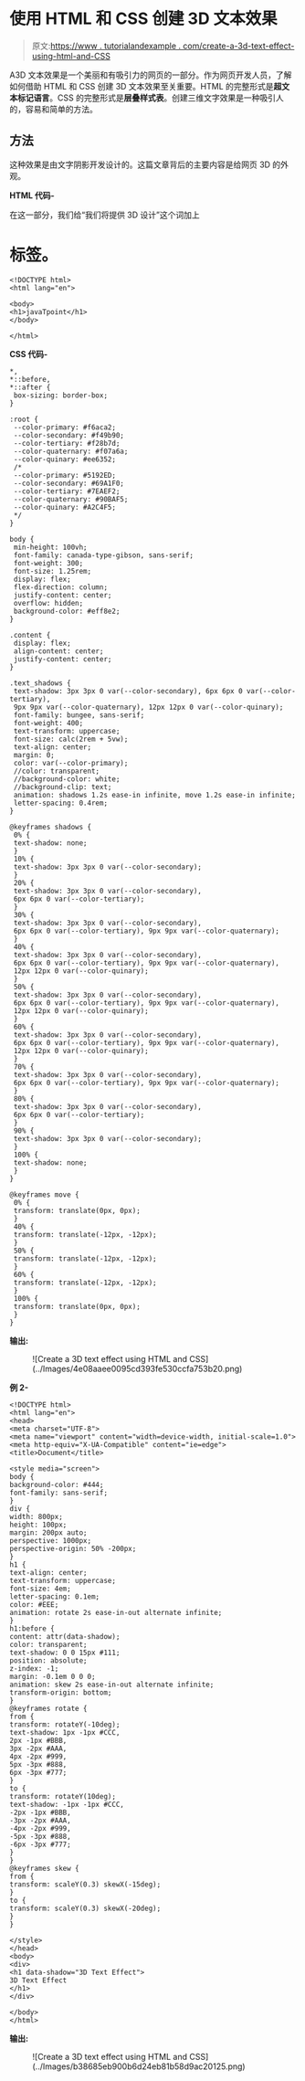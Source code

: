 # 使用 HTML 和 CSS 创建 3D 文本效果

> 原文:[https://www . tutorialandexample . com/create-a-3d-text-effect-using-html-and-CSS](https://www.tutorialandexample.com/create-a-3d-text-effect-using-html-and-css)

A3D 文本效果是一个美丽和有吸引力的网页的一部分。作为网页开发人员，了解如何借助 HTML 和 CSS 创建 3D 文本效果至关重要。HTML 的完整形式是**超文本标记语言**。CSS 的完整形式是**层叠样式表**。创建三维文字效果是一种吸引人的，容易和简单的方法。

## 方法

这种效果是由文字阴影开发设计的。这篇文章背后的主要内容是给网页 3D 的外观。

**HTML 代码-**

在这一部分，我们给“我们将提供 3D 设计”这个词加上

# 标签。

```
<!DOCTYPE html>
<html lang="en">

<body>
<h1>javaTpoint</h1>
</body>

</html> 
```

**CSS 代码-**

```
*,
*::before,
*::after {
 box-sizing: border-box;
}

:root {
 --color-primary: #f6aca2;
 --color-secondary: #f49b90;
 --color-tertiary: #f28b7d;
 --color-quaternary: #f07a6a;
 --color-quinary: #ee6352;
 /*
 --color-primary: #5192ED;
 --color-secondary: #69A1F0;
 --color-tertiary: #7EAEF2;
 --color-quaternary: #90BAF5;
 --color-quinary: #A2C4F5;
 */
}

body {
 min-height: 100vh;
 font-family: canada-type-gibson, sans-serif;
 font-weight: 300;
 font-size: 1.25rem;
 display: flex;
 flex-direction: column;
 justify-content: center;
 overflow: hidden;
 background-color: #eff8e2;
}

.content {
 display: flex;
 align-content: center;
 justify-content: center;
}

.text_shadows {
 text-shadow: 3px 3px 0 var(--color-secondary), 6px 6px 0 var(--color-tertiary),
 9px 9px var(--color-quaternary), 12px 12px 0 var(--color-quinary);
 font-family: bungee, sans-serif;
 font-weight: 400;
 text-transform: uppercase;
 font-size: calc(2rem + 5vw);
 text-align: center;
 margin: 0;
 color: var(--color-primary);
 //color: transparent;
 //background-color: white;
 //background-clip: text;
 animation: shadows 1.2s ease-in infinite, move 1.2s ease-in infinite;
 letter-spacing: 0.4rem;
}

@keyframes shadows {
 0% {
 text-shadow: none;
 }
 10% {
 text-shadow: 3px 3px 0 var(--color-secondary);
 }
 20% {
 text-shadow: 3px 3px 0 var(--color-secondary),
 6px 6px 0 var(--color-tertiary);
 }
 30% {
 text-shadow: 3px 3px 0 var(--color-secondary),
 6px 6px 0 var(--color-tertiary), 9px 9px var(--color-quaternary);
 }
 40% {
 text-shadow: 3px 3px 0 var(--color-secondary),
 6px 6px 0 var(--color-tertiary), 9px 9px var(--color-quaternary),
 12px 12px 0 var(--color-quinary);
 }
 50% {
 text-shadow: 3px 3px 0 var(--color-secondary),
 6px 6px 0 var(--color-tertiary), 9px 9px var(--color-quaternary),
 12px 12px 0 var(--color-quinary);
 }
 60% {
 text-shadow: 3px 3px 0 var(--color-secondary),
 6px 6px 0 var(--color-tertiary), 9px 9px var(--color-quaternary),
 12px 12px 0 var(--color-quinary);
 }
 70% {
 text-shadow: 3px 3px 0 var(--color-secondary),
 6px 6px 0 var(--color-tertiary), 9px 9px var(--color-quaternary);
 }
 80% {
 text-shadow: 3px 3px 0 var(--color-secondary),
 6px 6px 0 var(--color-tertiary);
 }
 90% {
 text-shadow: 3px 3px 0 var(--color-secondary);
 }
 100% {
 text-shadow: none;
 }
}

@keyframes move {
 0% {
 transform: translate(0px, 0px);
 }
 40% {
 transform: translate(-12px, -12px);
 }
 50% {
 transform: translate(-12px, -12px);
 }
 60% {
 transform: translate(-12px, -12px);
 }
 100% {
 transform: translate(0px, 0px);
 }
} 
```

**输出:**

<figure class="wp-block-image">![Create a 3D text effect using HTML and CSS](../Images/4e08aaee0095cd393fe530ccfa753b20.png)</figure>

**例 2-**

```
<!DOCTYPE html>
<html lang="en">
<head>
<meta charset="UTF-8">
<meta name="viewport" content="width=device-width, initial-scale=1.0">
<meta http-equiv="X-UA-Compatible" content="ie=edge">
<title>Document</title>

<style media="screen">
body {
background-color: #444;
font-family: sans-serif;
}
div {
width: 800px;
height: 100px;
margin: 200px auto;
perspective: 1000px;
perspective-origin: 50% -200px;
}
h1 {
text-align: center;
text-transform: uppercase;
font-size: 4em;
letter-spacing: 0.1em;
color: #EEE;
animation: rotate 2s ease-in-out alternate infinite;
}
h1:before {
content: attr(data-shadow);
color: transparent;
text-shadow: 0 0 15px #111;
position: absolute;
z-index: -1;
margin: -0.1em 0 0 0;
animation: skew 2s ease-in-out alternate infinite;
transform-origin: bottom;
}
@keyframes rotate {
from {
transform: rotateY(-10deg);
text-shadow: 1px -1px #CCC,
2px -1px #BBB,
3px -2px #AAA,
4px -2px #999,
5px -3px #888,
6px -3px #777;
}
to {
transform: rotateY(10deg);
text-shadow: -1px -1px #CCC,
-2px -1px #BBB,
-3px -2px #AAA,
-4px -2px #999,
-5px -3px #888,
-6px -3px #777;
}
}
@keyframes skew {
from {
transform: scaleY(0.3) skewX(-15deg);
}
to {
transform: scaleY(0.3) skewX(-20deg);
}
}

</style>
</head>
<body>
<div>
<h1 data-shadow="3D Text Effect">
3D Text Effect
</h1>
</div>

</body>
</html> 
```

**输出:**

<figure class="wp-block-image">![Create a 3D text effect using HTML and CSS](../Images/b38685eb900b6d24eb81b58d9ac20125.png)</figure>